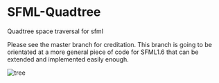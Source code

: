 SFML-Quadtree
=============

Quadtree space traversal for sfml

Please see the master branch for creditation.
This branch is going to be orientated at a more general piece of code for SFML1.6 that can be extended and implemented easily enough.

![tree](http://www.octocat.co.uk/wp-content/gallery/misc/screenshot-from-2012-10-23-152608.png)